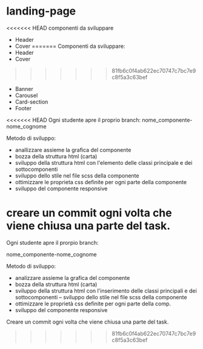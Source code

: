 # landing-page

<<<<<<< HEAD
componenti da sviluppare
* Header
* Cover 
=======
Componenti da sviluppare:
* Header
* Cover
>>>>>>> 81fb6c0f4ab622ec70747c7bc7e9c8f5a3c63bef
* Banner
* Carousel
* Card-section
* Footer

<<<<<<< HEAD
Ogni studente apre il proprio branch:
nome_componente-nome_cognome

Metodo di sviluppo:
- anallizzare assieme la grafica del componente
- bozza della struttura html (carta)
- sviluppo della struttura html con l'elemento delle classi principale e dei sottocomponenti
- sviluppo dello stile nel file scss della componente
- ottimizzare le proprieta css definite per ogni parte della componente
- sviluppo del componente responsive

creare un commit ogni volta che viene chiusa una parte del task.
=======
Ogni studente apre il prorpio branch:

nome_componente-nome_cognome

Metodo di sviluppo:
- analizzare assieme la grafica del componente
- bozza della struttura html (carta)
- sviluppo della struttura html con l'inserimento delle classi principali e dei sottocomponenti
– sviluppo dello stile nel file scss della componente
- ottimizzare le proprietà css definite per ogni parte della comp.
- sviluppo del componente responsive

Creare un commit ogni volta che viene chiusa una parte del task.
>>>>>>> 81fb6c0f4ab622ec70747c7bc7e9c8f5a3c63bef
